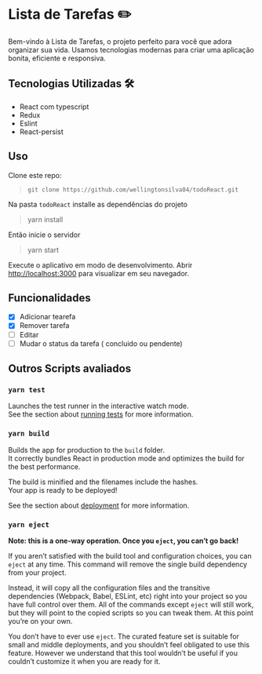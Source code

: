 # Lista de Tarefas ✏️
Bem-vindo à Lista de Tarefas, o projeto perfeito para você que adora organizar sua vida. Usamos tecnologias modernas para criar uma aplicação bonita, eficiente e responsiva.

## Tecnologias Utilizadas 🛠️
- React com typescript
- Redux
- Eslint
- React-persist

## Uso
Clone este repo:

> ``git clone https://github.com/wellingtonsilva04/todoReact.git``

Na pasta `todoReact` installe as dependências do projeto

> yarn install

Então inicie o servidor
> yarn start

Execute o aplicativo em modo de desenvolvimento. 
Abrir [http://localhost:3000](http://localhost:3000) para visualizar em seu navegador.

## Funcionalidades
- [x] Adicionar tearefa
- [x] Remover tarefa
- [ ] Editar
- [ ] Mudar o status da tarefa ( concluido ou pendente)

## Outros Scripts avaliados

### `yarn test`

Launches the test runner in the interactive watch mode.<br />
See the section about [running tests](https://facebook.github.io/create-react-app/docs/running-tests) for more information.

### `yarn build`

Builds the app for production to the `build` folder.<br />
It correctly bundles React in production mode and optimizes the build for the best performance.

The build is minified and the filenames include the hashes.<br />
Your app is ready to be deployed!

See the section about [deployment](https://facebook.github.io/create-react-app/docs/deployment) for more information.

### `yarn eject`

**Note: this is a one-way operation. Once you `eject`, you can’t go back!**

If you aren’t satisfied with the build tool and configuration choices, you can `eject` at any time. This command will remove the single build dependency from your project.

Instead, it will copy all the configuration files and the transitive dependencies (Webpack, Babel, ESLint, etc) right into your project so you have full control over them. All of the commands except `eject` will still work, but they will point to the copied scripts so you can tweak them. At this point you’re on your own.

You don’t have to ever use `eject`. The curated feature set is suitable for small and middle deployments, and you shouldn’t feel obligated to use this feature. However we understand that this tool wouldn’t be useful if you couldn’t customize it when you are ready for it.
